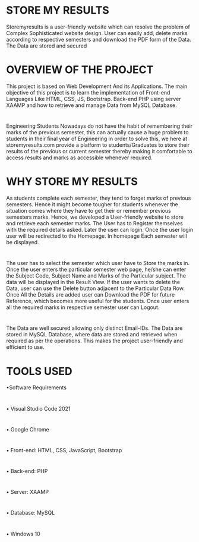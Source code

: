 # STORE MY RESULTS
Storemyresults is a user-friendly website which can resolve the problem of Complex Sophisticated website design. User can easily add, delete marks according to respective semesters and download the PDF form of the Data. The Data are stored and secured
# OVERVIEW OF THE PROJECT
This project is based on Web Development And its Applications. The main objective
of this project is to learn the implementation of Front-end Languages Like HTML,
CSS, JS, Bootstrap. Back-end PHP using server XAAMP and how to retrieve and
manage Data from MySQL Database.
#
Engineering Students Nowadays do not have the habit of remembering their marks of the previous semester, this can actually cause a huge problem to students in their final year of Engineering in order to solve this, we here at storemyresults.com provide a platform to students/Graduates to store their results of the previous or current semester thereby making it comfortable to access results and marks as accessible whenever required.
# WHY STORE MY RESULTS
As students complete each semester, they tend to forget marks of previous semesters. Hence it
might become tougher for students whenever the situation comes where they have to get their or
remember previous semesters marks. Hence, we developed a User-friendly website to store and
retrieve each semester marks.
The User has to Register themselves with the required details asked. Later the user can login.
Once the user login user will be redirected to the Homepage. In homepage Each semester will be
displayed. 
#
The user has to select the semester which user have to Store the marks in. Once the
user enters the particular semester web page, he/she can enter the Subject Code, Subject Name
and Marks of the Particular subject. The data will be displayed in the Result View. If the user
wants to delete the Data, user can use the Delete button adjacent to the Particular Data Row.
Once All the Details are added user can Download the PDF for future Reference, which
becomes more useful for the students. Once user enters all the required marks in respective
semester user can Logout.
#
The Data are well secured allowing only distinct Email-IDs. The Data are stored in MySQL
Database, where data are stored and retrieved when required as per the operations.
This makes the project user-friendly and efficient to use.
# TOOLS USED
•Software Requirements
#
• Visual Studio Code 2021
#
• Google Chrome
#
• Front-end: HTML, CSS, JavaScript, Bootstrap
#
• Back-end: PHP
#
• Server: XAAMP
#
• Database: MySQL
#
• Windows 10
